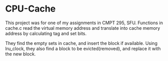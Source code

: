 # CPU-Cache

This project was for one of my assignments in CMPT 295, SFU.
Functions in cache.c read the virtual memory address and translate into cache memory address by calculating tag and set bits.

They find the empty sets in cache, and insert the block if available.
Using lru_clock, they also find a block to be evicted(removed), and replace it with the new block.

